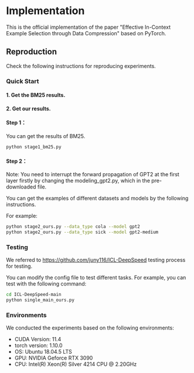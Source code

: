 # Implementation
This is the official implementation of the paper "Effective In-Context Example Selection through Data Compression" based on PyTorch.

## Reproduction
Check the following instructions for reproducing experiments.

### Quick Start
#### 1. Get the BM25 results.

#### 2. Get our results.

#### Step 1：
You can get the results of BM25.

```bash
python stage1_bm25.py
```

#### Step 2：

Note: 
You need to interrupt the forward propagation of GPT2 at the first layer firstly by changing the modeling_gpt2.py, which in the pre-downloaded file.

You can get the examples of different datasets and models by the following instructions.

For example:

```bash
python stage2_ours.py --data_type cola --model gpt2
python stage2_ours.py --data_type sick --model gpt2-medium
```

### Testing
We referred to https://github.com/juny116/ICL-DeepSpeed testing process for testing.

You can modify the config file to test different tasks.
For example, you can test with the following command:

```bash
cd ICL-DeepSpeed-main
python single_main_ours.py
```

### Environments
We conducted the experiments based on the following environments:
* CUDA Version: 11.4
* torch version: 1.10.0
* OS: Ubuntu 18.04.5 LTS
* GPU: NVIDIA Geforce RTX 3090
* CPU: Intel(R) Xeon(R) Silver 4214 CPU @ 2.20GHz
